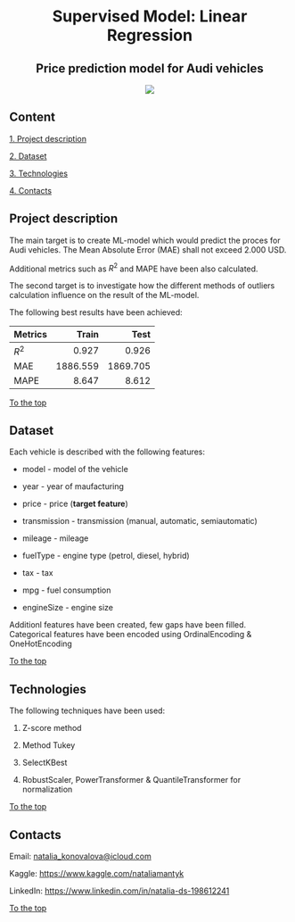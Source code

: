 # <center> Supervised Model: Linear Regression </center>

## <center> Price prediction model for Audi vehicles </center>
<center> <img src = https://media.istockphoto.com/id/1181190845/photo/audi-s5-in-motion.jpg?s=612x612&w=0&k=20&c=biQ4ZQmskFVXbLubSx_NYA-2yz8MUTTYOtUoT33PM5I=> </center>

## Content
[1. Project description](README.md#project-description)

[2. Dataset](README.md#dataset)

[3. Technologies](README.md#technologies)

[4. Contacts](README.md#contacts)

## Project description
The main target is to create ML-model which would predict the proces for Audi vehicles. The Mean Absolute Error (MAE) shall not exceed 2.000 USD.

Additional metrics such as $R^2$ and MAPE have been also calculated.

The second target is to investigate how the different methods of outliers calculation influence on the result of the ML-model.

The following best results have been achieved:

| Metrics | Train | Test |
|:---|---:|---:|
| $R^2$ | 0.927 | 0.926 |
| MAE | 1886.559 | 1869.705 |
| MAPE | 8.647 | 8.612 |

[To the top](README.md#content)

## Dataset

Each vehicle is described with the following features:

- model - model of the vehicle

- year - year of maufacturing

- price - price (**target feature**)

- transmission - transmission (manual, automatic, semiautomatic)

- mileage - mileage

- fuelType - engine type (petrol, diesel, hybrid)

- tax - tax

- mpg - fuel consumption

- engineSize - engine size

Additionl features have been created, few gaps have been filled. Categorical features have been encoded using OrdinalEncoding & OneHotEncoding

[To the top](README.md#content)

## Technologies
The following techniques have been used:

1. Z-score method

2. Method Tukey

3. SelectKBest

4. RobustScaler, PowerTransformer & QuantileTransformer for normalization

[To the top](README.md#content)

## Contacts

Email: natalia_konovalova@icloud.com

Kaggle: https://www.kaggle.com/nataliamantyk 

LinkedIn: https://www.linkedin.com/in/natalia-ds-198612241

[To the top](README.md#content)


